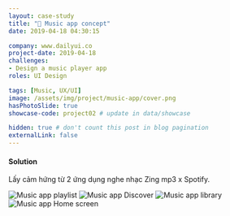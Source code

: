 ```yaml
---
layout: case-study
title: "🎵 Music app concept"
date: 2019-04-18 04:30:15

company: www.dailyui.co
project-date: 2019-04-18
challenges:
- Design a music player app
roles: UI Design

tags: [Music, UX/UI]
image: /assets/img/project/music-app/cover.png
hasPhotoSlide: true
showcase-code: project02 # update in data/showcase

hidden: true # don't count this post in blog pagination
externalLink: false
---
```


#### Solution
Lấy cảm hứng từ 2 ứng dụng nghe nhạc Zing mp3 x Spotify.

![Music app playlist](/assets/img/project/music-app/playlist.png)
![Music app Discover](/assets/img/project/music-app/discover.png)
![Music app library](/assets/img/project/music-app/library.png)
![Music app Home screen](/assets/img/project/music-app/home-flow.png)

